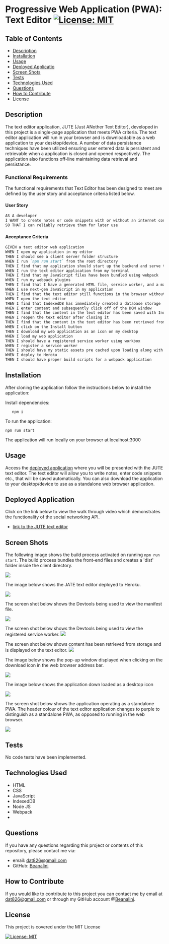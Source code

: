 # Progressive Web Application (PWA): Text Editor [![License: MIT](https://img.shields.io/badge/License-MIT-yellow.svg)](https://opensource.org/licenses/MIT)  
  
  ## Table of Contents  
  * [Description](#description)
  * [Installation](#installation)
  * [Usage](#usage)
  * [Deployed Applicatio](#walk-through-video)
  * [Screen Shots](#screen-shots)
  * [Tests](#tests)
  * [Technologies Used](#technologies-used)  
  * [Questions](#questions) 
  * [How to Contribute](#how-to-contribute)   
  * [License](#license)
  
  ## Description

 The text editor application, JUTE (Just ANother Text Editor), developed in this project is a single-page application that meets PWA criteria.  The text editor application will run in your browser and is downloadable as a web application to your desktop/device. A number of data persistance techniques have been utilized ensuring user entered data is persistent and retrievable when a application is closed and opened respectively.  The application also functions off-line maintaining data retrieval and persistance.

         
  ### Functional Requirements

  The functional requirements that Text Editor has been designed to meet are defined by the user story and acceptance criteria listed below.  

  #### User Story

  ```md
AS A developer
I WANT to create notes or code snippets with or without an internet connection
SO THAT I can reliably retrieve them for later use
```
 

#### Acceptance Criteria

```md
GIVEN a text editor web application
WHEN I open my application in my editor
THEN I should see a client server folder structure
WHEN I run `npm run start` from the root directory
THEN I find that my application should start up the backend and serve the client
WHEN I run the text editor application from my terminal
THEN I find that my JavaScript files have been bundled using webpack
WHEN I run my webpack plugins
THEN I find that I have a generated HTML file, service worker, and a manifest file
WHEN I use next-gen JavaScript in my application
THEN I find that the text editor still functions in the browser without errors
WHEN I open the text editor
THEN I find that IndexedDB has immediately created a database storage
WHEN I enter content and subsequently click off of the DOM window
THEN I find that the content in the text editor has been saved with IndexedDB
WHEN I reopen the text editor after closing it
THEN I find that the content in the text editor has been retrieved from our IndexedDB
WHEN I click on the Install button
THEN I download my web application as an icon on my desktop
WHEN I load my web application
THEN I should have a registered service worker using workbox
WHEN I register a service worker
THEN I should have my static assets pre cached upon loading along with subsequent pages and static assets
WHEN I deploy to Heroku
THEN I should have proper build scripts for a webpack application
```


  ## Installation
  
  After cloning the application follow the instructions below to install the application:

    
  Install dependencies:

       npm i

  To run the application:

    npm run start
  
  The application will run locally on your browser at localhost:3000

 ## Usage

Access the [deployed application](https://guarded-gorge-02512.herokuapp.com/) where you will be presented with the JUTE text editor.  The text editor will allow you to write notes, enter code snippets etc., that will be saved automatically.  You can also download the application to your desktop/device to use as a standalone web browser application. 
  
  
  
 ## Deployed Application

   Click on the link below to view the walk through video which demonstrates the functionality of the social networking API.

   - [link to the JUTE text editor](https://guarded-gorge-02512.herokuapp.com/)

   

  ## Screen Shots

The following image shows the build process activated on running ```npm run start```. The build process bundles the front-end files and creates a 'dist' folder inside the client directory. 

 ![](./assets/images/build.png)

 The image below shows the JATE text editor deployed to Heroku.

 ![](./assets/images/jate.png)

The screen shot below shows the Devtools being used to view the manifest file.

 ![](./assets/images/manifest.png)

The screen shot below shows the Devtools being used to view the registered service worker.
 ![](./assets/images/service-worker.png)

 The screen shot below shows content has been retrieved from storage and is displayed on the text editor.
 ![](./assets/images/local-memory.png)

The image below shows the pop-up window displayed when clicking on the download icon in the web browser address bar. 

 ![](./assets/images/installing-pwa.png)

 The image below shows the application down loaded as a  desktop icon 

 ![](./assets/images/installed-icon.png)

 The screen shot below shows the application operating as a standalone PWA. The header colour of the text editor  application changes to purple to distinguish as a standalone PWA, as opposed to running in the web browser.

 ![](./assets/images/desktop.png)




  ## Tests
  No code tests have been implemented.

  ## Technologies Used
  - HTML
  - CSS
  - JavaScript
  - IndexedDB
  - Node JS
  - Webpack
  - 
  
    
 
  ## Questions
  If you have any questions regarding this project or contents of this repository, please contact me via:
  
  - email: dat826@gmail.com
  - GitHub: [Beanalini](https://github.com/Beanalini)  


  
  ## How to Contribute
  If you would like to contribute to this project you can contact me by email at dat826@gmail.com or through my GitHub account   @[Beanalini](https://github.com/Beanalini).
  

  ## License
  This project is covered under the MIT License  
  
  [![License: MIT](https://img.shields.io/badge/License-MIT-yellow.svg)](https://opensource.org/licenses/MIT) 
  